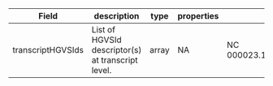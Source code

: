 |Field | description | type | properties | example | enum|
| ---| ---| ---| ---| ---| --- |
| transcriptHGVSIds | List of HGVSId descriptor(s) at transcript level. | array | NA | NC 000023.10(NM004006.2):c.357+1G | NA|

